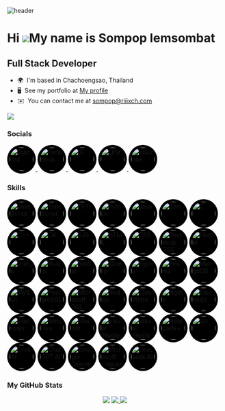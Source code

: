 ![header](https://capsule-render.vercel.app/api?type=Venom&height=150&color=gradient&text=RIIIXCH&fontColor=000000&fontSize=100&stroke=a78bfa&strokeWidth=3)

Hi ![](https://user-images.githubusercontent.com/18350557/176309783-0785949b-9127-417c-8b55-ab5a4333674e.gif)My name is Sompop Iemsombat
========================================================================================================================================

Full Stack Developer
---------------------------------------

* 🌍  I'm based in Chachoengsao, Thailand
* 🖥️  See my portfolio at [My profile](http://profile.riiixch.com/)
* ✉️  You can contact me at [sompop@riiixch.com](mailto:sompop@riiixch.com)

<a href="https://www.github.com/riiixch" target="_blank" rel="noreferrer">
<img src="https://img.shields.io/github/followers/riiixch?logo=github&style=for-the-badge&color=a855f7&labelColor=1c1917"/>
</a>

<h3 align="left">Socials</h3>
<p align="left">
<a href="https://discord.com/users/240449032655339532" target="_blank">
<img src="https://img.icons8.com/?size=100&id=2mIgusGquJFz&format=png" width=55 style="padding: 6px; background: #000000;  border-radius: 50%;" alt="Discord"></img>
</a>
<a href="https://www.facebook.com/profile.php?id=100014941601002" target="_blank">
<img src="https://img.icons8.com/?size=100&id=yGcWL8copNNQ&format=png" width=55 style="padding: 6px; background: #000000;  border-radius: 50%;" alt="Facebook"></img>
</a>
<a href="https://www.instagram.com/riiixch/" target="_blank">
<img src="https://img.icons8.com/?size=100&id=Xy10Jcu1L2Su&format=png" width=55 style="padding: 6px; background: #000000;  border-radius: 50%;" alt="IG"></img>
</a>
<a href="https://line.me/ti/p/kmeC3YpYMu" target="_blank">
<img src="https://img.icons8.com/?size=100&id=0ZWDaCvmIF4I&format=png" width=55 style="padding: 6px; background: #000000;  border-radius: 50%;" alt="Line"></img>
</a>
<a href="https://www.youtube.com/@RIIIXCHMrsompopYT" target="_blank">
<img src="https://img.icons8.com/?size=100&id=9a46bTk3awwI&format=png" width=55 style="padding: 6px; background: #000000;  border-radius: 50%;" alt="YouTube"></img>
</a>
</p>

<h3 align="left">Skills</h3>
<p align="left">
<img src="https://img.icons8.com/?size=300&id=PXTY4q2Sq2lG&format=png" width=55 style="padding: 6px; background: #000000;  border-radius: 50%;" alt="JavaScript"></img>
<img src="https://img.icons8.com/?size=300&id=nCj4PvnCO0tZ&format=png" width=55 style="padding: 6px; background: #000000;  border-radius: 50%;" alt="TypeScript"></img>
<img src="https://img.icons8.com/?size=300&id=ylXrZF2zxsFE&format=png" width=55 style="padding: 6px; background: #000000;  border-radius: 50%;" alt="PHP"></img>
<img src="https://img.icons8.com/?size=300&id=l75OEUJkPAk4&format=png" width=55 style="padding: 6px; background: #000000;  border-radius: 50%;" alt="Python"></img>
<img src="https://img.icons8.com/?size=300&id=Pd2x9GWu9ovX&format=png" width=55 style="padding: 6px; background: #000000;  border-radius: 50%;" alt="Java"></img>
<img src="https://img.icons8.com/?size=300&id=7AFcZ2zirX6Y&format=png" width=55 style="padding: 6px; background: #000000;  border-radius: 50%;" alt="Dart"></img>
<img src="https://img.icons8.com/?size=300&id=shQTXiDQiQVR&format=png" width=55 style="padding: 6px; background: #000000;  border-radius: 50%;" alt="C"></img>
<img src="https://img.icons8.com/?size=300&id=TpULddJc4gTh&format=png" width=55 style="padding: 6px; background: #000000;  border-radius: 50%;" alt="C++"></img>
<img src="https://img.icons8.com/?size=300&id=45490&format=png" width=55 style="padding: 6px; background: #000000;  border-radius: 50%;" alt="C#"></img>
<img src="https://img.icons8.com/?size=300&id=Pxe6MGswB8pX&format=png" width=55 style="padding: 6px; background: #000000;  border-radius: 50%;" alt="EJS"></img>
<img src="https://img.icons8.com/?size=300&id=v8RpPQUwv0N8&format=png" width=55 style="padding: 6px; background: #000000;  border-radius: 50%;" alt="HTML"></img>
<img src="https://img.icons8.com/?size=300&id=7gdY5qNXaKC0&format=png" width=55 style="padding: 6px; background: #000000;  border-radius: 50%;" alt="CSS"></img>
<img src="https://img.icons8.com/?size=300&id=g9mmSxx3SwAI&format=png" width=55 style="padding: 6px; background: #000000;  border-radius: 50%;" alt="Bootstrap CSS"></img>
<img src="https://img.icons8.com/?size=300&id=pCvIfmctRaY8&format=png" width=55 style="padding: 6px; background: #000000;  border-radius: 50%;" alt="Flutter"></img>
<img src="https://img.icons8.com/?size=300&id=dzfo6UeXW9h7&format=png" width=55 style="padding: 6px; background: #000000;  border-radius: 50%;" alt="Vue.js"></img>
<img src="https://img.icons8.com/?size=300&id=nvrsJYs7j9Vb&format=png" width=55 style="padding: 6px; background: #000000;  border-radius: 50%;" alt="Nuxt.js"></img>
<img src="https://img.icons8.com/?size=300&id=MWiBjkuHeMVq&format=png" width=55 style="padding: 6px; background: #000000;  border-radius: 50%;" alt="Next.js"></img>
<img src="https://img.icons8.com/?size=300&id=HKNzD81eiiSc&format=png" width=55 style="padding: 6px; background: #000000;  border-radius: 50%;" alt="jQuery"></img>
<img src="https://img.icons8.com/?size=300&id=zfHRZ6i1Wg0U&format=png" width=55 style="padding: 6px; background: #000000;  border-radius: 50%;" alt="Figma"></img>
<img src="https://img.icons8.com/?size=300&id=aqb9SdV9P8oC&format=png&color=ffffff" width=55 style="padding: 6px; background: #000000;  border-radius: 50%;" alt="Prisma"></img>
<img src="https://img.icons8.com/?size=300&id=bosfpvRzNOG8&format=png" width=55 style="padding: 6px; background: #000000;  border-radius: 50%;" alt="MongoDB"></img>
<img src="https://img.icons8.com/?size=300&id=9nLaR5KFGjN0&format=png" width=55 style="padding: 6px; background: #000000;  border-radius: 50%;" alt="MySQL"></img>
<img src="https://img.icons8.com/?size=300&id=38561&format=png" width=55 style="padding: 6px; background: #000000;  border-radius: 50%;" alt="PostgreSQL"></img>
<img src="https://img.icons8.com/?size=300&id=laYYF3dV0Iew&format=png" width=55 style="padding: 6px; background: #000000;  border-radius: 50%;" alt="Microsoft SQL Server"></img>
<img src="https://img.icons8.com/?size=300&id=54087&format=png" width=55 style="padding: 6px; background: #000000;  border-radius: 50%;" alt="Nodejs"></img>
<img src="https://img.icons8.com/?size=300&id=fUGx53gD9Jof&format=png" width=55 style="padding: 6px; background: #000000;  border-radius: 50%;" alt="Cloudflare"></img>
<img src="https://img.icons8.com/?size=300&id=t2x6DtCn5Zzx&format=png" width=55 style="padding: 6px; background: #000000;  border-radius: 50%;" alt="Nginx"></img>
<img src="https://ajeetchaulagain.com/static/7cb4af597964b0911fe71cb2f8148d64/87351/express-js.png" width=55 style="padding: 6px; background: #000000;  border-radius: 50%;" alt="Expressjs"></img>
<img src="https://icon.icepanel.io/Technology/svg/Discord.js.svg" width=55 style="padding: 6px; background: #000000;  border-radius: 50%;" alt="Discordjs"></img>
<img src="https://img.icons8.com/?size=300&id=108792&format=png" width=55 style="padding: 6px; background: #000000;  border-radius: 50%;" alt="Windows"></img>
<img src="https://img.icons8.com/?size=300&id=63208&format=png" width=55 style="padding: 6px; background: #000000;  border-radius: 50%;" alt="Ubuntu"></img>
<img src="https://img.icons8.com/?size=300&id=0OQR1FYCuA9f&format=png" width=55 style="padding: 6px; background: #000000;  border-radius: 50%;" alt="Visual Studio Code"></img>
<img src="https://img.icons8.com/?size=300&id=ezj3zaVtImPg&format=png" width=55 style="padding: 6px; background: #000000;  border-radius: 50%;" alt="Visual Studio Community"></img>
<img src="https://img.icons8.com/?size=300&id=67169&format=png" width=55 style="padding: 6px; background: #000000;  border-radius: 50%;" alt="Notepad++"></img>
<img src="https://img.icons8.com/?size=300&id=20906&format=png" width=55 style="padding: 6px; background: #000000;  border-radius: 50%;" alt="Git"></img>
<img src="https://img.icons8.com/?size=300&id=SvMVhUPAeXkz&format=png&color=ffffff" width=55 style="padding: 6px; background: #000000;  border-radius: 50%;" alt="Grok AI"></img>
<img src="https://img.icons8.com/?size=300&id=ka3InxFU3QZa&format=png" width=55 style="padding: 6px; background: #000000;  border-radius: 50%;" alt="ChatGPT AI"></img>
<img src="https://files.svgcdn.io/logos/google-gemini.svg" width=55 style="padding: 6px; background: #000000;  border-radius: 50%;" alt="Google Gemini AI"></img>
<img src="https://img.icons8.com/?size=300&id=PxQoyT1s0uFh&format=png" width=55 style="padding: 6px; background: #000000;  border-radius: 50%;" alt="Microsoft Copilot AI"></img>
<img src="https://img.icons8.com/?size=300&id=THRPlyXrzBJk&format=png" width=55 style="padding: 6px; background: #000000;  border-radius: 50%;" alt="Deepseek AI"></img>
</p>

<h3 align="left">My GitHub Stats</h3>
<p align="center">
<img src="https://git-stats.riiixch.com/?username=RIIIXCH&include_all_commits=true&count_private=true&show_icons=true&title_color=6366f1&text_color=ffffff&icon_color=a855f7&bg_color=1c1917&hide_border=false&hide=contribs"/>

<a href="https://git-stats.riiixch.com/top-langs/?username=RIIIXCH&include_all_commits=true&count_private=true&layout=compact&title_color=6366f1&text_color=ffffff&icon_color=a855f7&bg_color=1c1917&hide_border=false&locale=en&custom_title=Top%20Languages&langs_count=20">
<img src="https://git-stats.riiixch.com/top-langs/?username=RIIIXCH&include_all_commits=true&count_private=true&layout=compact&title_color=6366f1&text_color=ffffff&icon_color=a855f7&bg_color=1c1917&hide_border=false&locale=en&custom_title=Top%20Languages&langs_count=20"/>
</a>

<img src="https://github-profile-trophy.vercel.app/?username=RIIIXCH&theme=juicyfresh&row=2&column=3"/>
</p>
